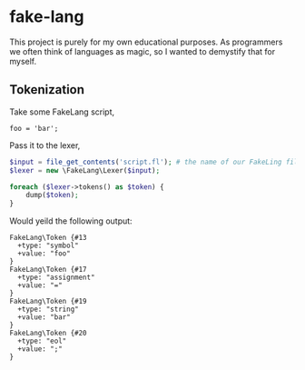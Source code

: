 # fake-lang

This project is purely for my own educational purposes. As programmers we often think of languages as magic, so I wanted to demystify that for myself.

## Tokenization

Take some FakeLang script,

```
foo = 'bar';
```

Pass it to the lexer,

```php
$input = file_get_contents('script.fl'); # the name of our FakeLing file
$lexer = new \FakeLang\Lexer($input);

foreach ($lexer->tokens() as $token) {
    dump($token);
}
```

Would yeild the following output:

```
FakeLang\Token {#13
  +type: "symbol"
  +value: "foo"
}
FakeLang\Token {#17
  +type: "assignment"
  +value: "="
}
FakeLang\Token {#19
  +type: "string"
  +value: "bar"
}
FakeLang\Token {#20
  +type: "eol"
  +value: ";"
}
```
